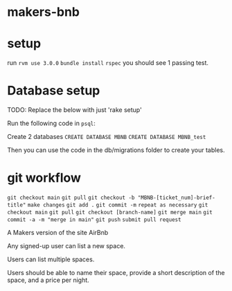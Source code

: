 # makers-bnb

# setup

run ```rvm use 3.0.0```
```bundle install```
```rspec``` you should see 1 passing test.

# Database setup
TODO: Replace the below with just 'rake setup'

Run the following code in ```psql```:

Create 2 databases
```CREATE DATABASE MBNB```
```CREATE DATABASE MBNB_test```

Then you can use the code in the db/migrations folder to create your tables.


# git workflow
```git checkout main```
```git pull```
```git checkout -b "MBNB-[ticket_num]-brief-title"```
```make changes```
```git add .```
```git commit -m```
```repeat as necessary```
```git checkout main```
```git pull```
```git checkout [branch-name]```
```git merge main```
```git commit -a -m "merge in main"```
```git push```
```submit pull request```

A Makers version of the site AirBnb

Any signed-up user can list a new space.

Users can list multiple spaces.

Users should be able to name their space, provide a short description of the space, and a price per night.
